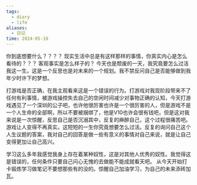 ```yaml
---
tags:
  - diary
  - life
aliases:
  - 日记
time: 2024-05-10
---
```

你到底想要什么？？？？
现实生活中总是有这样那样的事情，你真实内心是怎么看待的？？？
客观事实是怎么样子的？
今天也是颓废的一天，我究竟要怎么过活我这一生。这是一个反思也是对未来的一个规划。我不禁反问自己是否能够做到我年少时许下的梦想。

打游戏是否正确，在我主观看来这是一个错误的行为。打游戏对我现阶段带来不了任何有利事情，被游戏操控失去自己的空闲时间减少对事物正确的认知，今天打游戏遇见了一个深圳的公子吧，也许他很厉害也许是一个很厉害的人，但是游戏不是一个人生命的全部啊，所以不要被捆绑了，他是V10也许会很有钱吧，但是这对我来说是一次惊醒，反思自己是否沉溺其中，反复的麻醉自己，这个过程很痛苦吧。游戏让人变得不再真实。这短短的一生你究竟想要怎么过活。反复的询问自己这个人生议题的答案，我对自己的回答是做一些有意义的事情对自己来说，就是让自己变得更加让自己高兴。

学习这么多年我感觉我身上存在着某种奴性，这是对其他人优秀的奴性。我觉得这是错误的，任何条件只要自己问心无愧的去做能不能成就看天吧。
从今天开始打卡锻炼学习做笔记不要想那些有的没的。惊醒自己加油学习，为自己的未来添砖加瓦。
